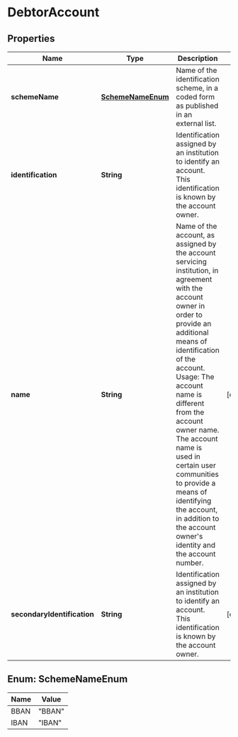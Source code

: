 
# DebtorAccount

## Properties
Name | Type | Description | Notes
------------ | ------------- | ------------- | -------------
**schemeName** | [**SchemeNameEnum**](#SchemeNameEnum) | Name of the identification scheme, in a coded form as published in an external list. | 
**identification** | **String** | Identification assigned by an institution to identify an account. This identification is known by the account owner. | 
**name** | **String** | Name of the account, as assigned by the account servicing institution, in agreement with the account owner in order to provide an additional means of identification of the account. Usage: The account name is different from the account owner name. The account name is used in certain user communities to provide a means of identifying the account, in addition to the account owner&#39;s identity and the account number. |  [optional]
**secondaryIdentification** | **String** | Identification assigned by an institution to identify an account. This identification is known by the account owner. |  [optional]


<a name="SchemeNameEnum"></a>
## Enum: SchemeNameEnum
Name | Value
---- | -----
BBAN | &quot;BBAN&quot;
IBAN | &quot;IBAN&quot;




